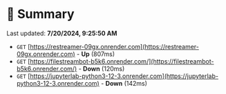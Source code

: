 # 📖 Summary
Last updated: **7/20/2024, 9:25:50 AM**

- `GET` [https://restreamer-09gx.onrender.com](https://restreamer-09gx.onrender.com) - **Up** (807ms)
- `GET` [https://filestreambot-b5k6.onrender.com/](https://filestreambot-b5k6.onrender.com/) - **Down** (120ms)
- `GET` [https://jupyterlab-python3-12-3.onrender.com](https://jupyterlab-python3-12-3.onrender.com) - **Down** (142ms)
